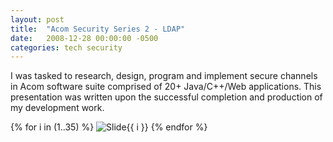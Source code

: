 ```yaml
---
layout: post
title:  "Acom Security Series 2 - LDAP"
date:   2008-12-28 00:00:00 -0500
categories: tech security
---
```


I was tasked to research, design, program and implement secure channels in Acom software suite comprised of 20+ Java/C++/Web applications. This presentation was written upon the successful completion and production of my development work.  


{% for i in (1..35) %}
<img src="/images/AcomSecurity-LDAP/Slide{{ i }}.GIF" alt="Slide{{ i }}" />
{% endfor %}


